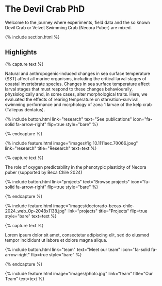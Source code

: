 ---
---

# The Devil Crab PhD

Welcome to the journey where experiments, field data and the so known Devil Crab or Velvet Swimming Crab (Necora Puber) are mixed.

{% include section.html %}

## Highlights

{% capture text %}

Natural and anthropogenic-induced changes in sea surface temperature (SST) affect all marine organisms, including the critical larval stages of coastal invertebrate species. Changes in sea surface temperature affect larval stages that must respond to these changes behaviourally, physiologically and, in some cases, alter morphological traits. Here, we evaluated the effects of rearing temperature on starvation-survival, swimming performance and morphology of zoea 1 larvae of the kelp crab (Taliepus dentatus).

{%
  include button.html
  link="research"
  text="See publications"
  icon="fa-solid fa-arrow-right"
  flip=true
  style="bare"
%}

{% endcapture %}

{%
  include feature.html
  image="images/fig 10.1111aec.70066.jpeg"
  link="research"
  title="Research"
  text=text
%}

{% capture text %}

The role of oxygen predictability in the phenotypic plasticity of Necora puber (supported by Beca Chile 2024)

{%
  include button.html
  link="projects"
  text="Browse projects"
  icon="fa-solid fa-arrow-right"
  flip=true
  style="bare"
%}

{% endcapture %}

{%
  include feature.html
  image="images/doctorado-becas-chile-2024_web_Op-2048x1138.jpg"
  link="projects"
  title="Projects"
  flip=true
  style="bare"
  text=text
%}

{% capture text %}

Lorem ipsum dolor sit amet, consectetur adipiscing elit, sed do eiusmod tempor incididunt ut labore et dolore magna aliqua.

{%
  include button.html
  link="team"
  text="Meet our team"
  icon="fa-solid fa-arrow-right"
  flip=true
  style="bare"
%}

{% endcapture %}

{%
  include feature.html
  image="images/photo.jpg"
  link="team"
  title="Our Team"
  text=text
%}
